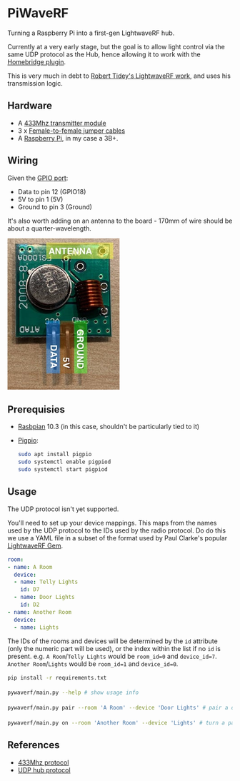 # PiWaveRF

Turning a Raspberry Pi into a first-gen LightwaveRF hub.

Currently at a very early stage, but the goal is to allow light control via the same UDP protocol as the Hub, hence allowing it to work with the [Homebridge plugin](https://github.com/rooi/homebridge-lightwaverf).

This is very much in debt to [Robert Tidey's LightwaveRF work](https://github.com/roberttidey/LightwaveRF), and uses his transmission logic.

## Hardware

* A [433Mhz transmitter module](https://www.amazon.co.uk/gp/product/B07B9KV8D9/)
* 3 x [Female-to-female jumper cables](https://www.amazon.co.uk/gp/product/B01EV70C78/)
* A [Raspberry Pi](https://www.raspberrypi.org/products/), in my case a 3B+.

## Wiring

Given the [GPIO port](https://www.raspberrypi.org/documentation/usage/gpio/):

* Data to pin 12 (GPIO18)
* 5V to pin 1 (5V)
* Ground to pin 3 (Ground)

It's also worth adding on an antenna to the board - 170mm of wire should be about a quarter-wavelength.

![Transmitter with pins highlighted](docs/transmitter.jpg)

## Prerequisies

* [Rasbpian](https://www.raspberrypi.org/downloads/) 10.3 (in this case, shouldn't be particularly tied to it)
* [Pigpio](http://abyz.me.uk/rpi/pigpio/):

   ```bash
   sudo apt install pigpio
   sudo systemctl enable pigpiod
   sudo systemctl start pigpiod
   ```

## Usage

The UDP protocol isn't yet supported.

You'll need to set up your device mappings. This maps from the names used by the UDP protocol to the IDs used by the radio protocol. Do do this we use a YAML file in a subset of the format used by Paul Clarke's popular [LightwaveRF Gem](https://github.com/pauly/lightwaverf).

```yaml
room:
- name: A Room
  device:
  - name: Telly Lights
    id: D7
  - name: Door Lights
    id: D2
- name: Another Room
  device:
  - name: Lights
```

The IDs of the rooms and devices will be determined by the `id` attribute (only the numeric part will be used), or the index within the list if no `id` is present. e.g. `A Room`/`Telly Lights` would be `room_id=0` and `device_id=7`. `Another Room`/`Lights` would be `room_id=1` and `device_id=0`.

```bash
pip install -r requirements.txt

pywaverf/main.py --help # show usage info

pywaverf/main.py pair --room 'A Room' --device 'Door Lights' # pair a device - make sure the unit is in pairing mode first, or this will have no effect

pywaverf/main.py on --room 'Another Room' --device 'Lights' # turn a paired unit on
```

## References

* [433Mhz protocol](https://github.com/roberttidey/LightwaveRF/blob/master/LightwaveRF433.pdf)
* [UDP hub protocol](https://github.com/openremote/Documentation/wiki/LightwaveRF)
